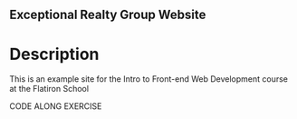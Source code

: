 Exceptional Realty Group Website
---

# Description

This is an example site for the Intro to Front-end Web Development course at the Flatiron School


CODE ALONG EXERCISE 
